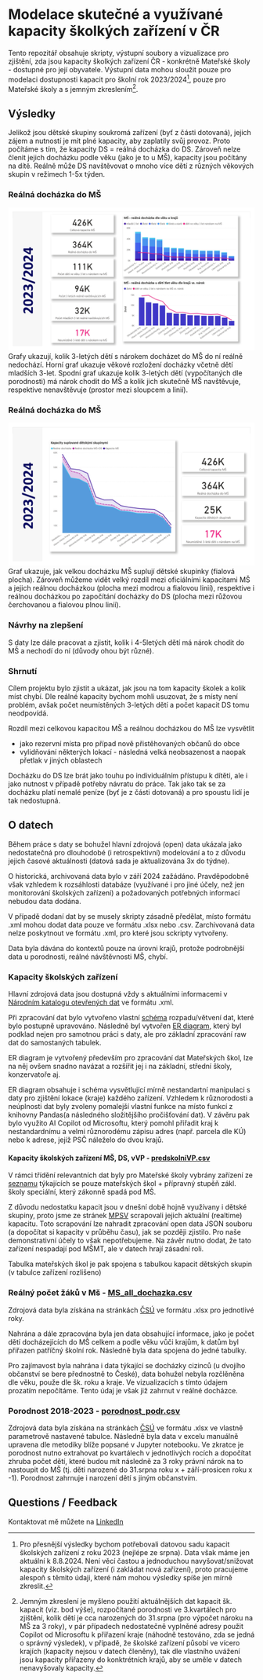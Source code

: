# Modelace skutečné a využívané kapacity školkých zařízení v ČR

Tento repozitář obsahuje skripty, výstupní soubory a vizualizace pro zjištění, zda jsou kapacity školkých zařízení ČR - konkrétně Mateřské školy - dostupné pro její obyvatele. Výstupní data mohou sloužit pouze pro modelaci dostupnosti kapacit pro školní rok 2023/2024[^1], pouze pro Mateřské školy a s jemným zkreslením[^2].

[^1]: Pro přesnější výsledky bychom potřebovali datovou sadu kapacit školských zařízení z roku 2023 (nejlépe ze srpna). Data však máme jen aktuální k 8.8.2024. Není věcí častou a jednoduchou navyšovat/snižovat kapacity školských zařízení (i zakládat nová zařízení), proto pracujeme alespoň s těmito údaji, které nám mohou výsledky spíše jen mírně zkreslit.   

[^2]: Jemným zkreslení je myšleno použití aktuálnějších dat kapacit šk. kapacit (viz. bod výše), rozpočítané porodnosti ve 3.kvartálech pro zjištění, kolik dětí je cca narozených do 31.srpna (pro výpočet nároku na MŠ za 3 roky), v pár případech nedostatečně vyplněné adresy použit Copilot od Microsoftu k přiřazení kraje (náhodně testováno, zda se jedná o správný výsledek), v případě, že školské zařízení působí ve vícero krajích (kapacity nejsou v datech členěny), tak dle vlastního uvážení jsou kapacity přiřazeny do konktrétních krajů, aby se uměle v datech nenavyšovaly kapacity. 

## Výsledky
Jelikož jsou dětské skupiny soukromá zařízení (byť z části dotovaná), jejich zájem a nutností je mít plné kapacity, aby zaplatily svůj provoz. Proto počítáme s tím, že kapacity DS = reálná docházka do DS. Zároveň nelze členit jejich docházku podle věku (jako je to u MŠ), kapacity jsou počítány na dítě. Reálně může DS navštěvovat o mnoho více dětí z různých věkových skupin v režimech 1-5x týden.

### Reálná docházka do MŠ
![Reálná docházka MŠ](output_files/images/realna_dochazka_MS.jpg)
Grafy ukazují, kolik 3-letých dětí s nárokem docházet do MŠ do ní reálně nedochází. Horní graf ukazuje věkové rozložení docházky včetně dětí mladších 3-let. Spodní graf ukazuje kolik 3-letých dětí (vypočítaných dle porodnosti) má nárok chodit do MŠ a kolik jich skutečně MŠ navštěvuje, respektive nenavštěvuje (prostor mezi sloupcem a linií). 

### Reálná docházka do MŠ
![Reálná docházka MŠ](output_files/images/suplovane_kapacity_MS.jpg)
Graf ukazuje, jak velkou docházku MŠ suplují dětské skupinky (fialová plocha). Zároveň můžeme vidět velký rozdíl mezi oficiálními kapacitami MŠ a jejich reálnou docházkou (plocha mezi modrou a fialovou linií), respektive i reálnou docházkou po započítání docházky do DS (plocha mezi růžovou čerchovanou a fialovou plnou liníí).  

### Návrhy na zlepšení 
S daty lze dále pracovat a zjistit, kolik i 4-5letých dětí má nárok chodit do MŠ a nechodí do ní (důvody ohou být různé).

### Shrnutí
Cílem projektu bylo zjistit a ukázat, jak jsou na tom kapacity školek a kolik míst chybí. Dle reálné kapacity bychom mohli usuzovat, že s místy není problém, avšak počet neumístěných 3-letých dětí a počet kapacit DS tomu neodpovídá.  

Rozdíl mezi celkovou kapacitou MŠ a reálnou docházkou do MŠ lze vysvětlit 
- jako rezervní místa pro případ nově přistěhovaných občanů do obce
- vylidňování některých lokací - následná velká neobsazenost a naopak přetlak v jiných oblastech

Docházku do DS lze brát jako touhu po individuálním přístupu k dítěti, ale i jako nutnost v případě potřeby návratu do práce. Tak jako tak se za docházku platí nemalé peníze (byť je z části dotovaná) a pro spoustu lidí je tak nedostupná. 

## O datech
Během práce s daty se bohužel hlavní zdrojová (open) data ukázala jako nedostatečná pro dlouhodobé (i retrospektivní) modelování a to z důvodu jejich časové aktuálnosti (datová sada je aktualizována 3x do týdne). 

O historická, archivovaná data bylo v září 2024 zažádáno. Pravděpodobně však vzhledem k rozsáhlosti databáze (využívané i pro jiné účely, než jen monitorování školských zařízení) a požadovaných potřebných informací nebudou data dodána. 

V případě dodaní dat by se musely skripty zásadně předělat, místo formátu .xml mohou dodat data pouze ve formátu .xlsx nebo .csv.  Zarchivovaná data nelze poskytnout ve formátu .xml, pro které jsou sckripty vytvořeny. 

Data byla dávána do kontextů pouze na úrovni krajů, protože podrobnější data u porodnosti, reálné návštěvnosti MŠ, chybí. 

### Kapacity školských zařízení
Hlavní zdrojová data jsou dostupná vždy s aktuálními informacemi v [Národním katalogu otevřených dat](https://data.gov.cz/datov%C3%A1-sada?iri=https%3A%2F%2Fdata.gov.cz%2Fzdroj%2Fdatov%C3%A9-sady%2F00022985%2F63989c80e16fc31c77e23ab529c76b52#str%C3%A1nka-nenalezena) ve formátu .xml.

Při zpracování dat bylo vytvořeno vlastní [schéma](schemas_diagrams/diagram_dat_skol.jpeg) rozpadu/větvení dat, které bylo postupně upravováno.
Následně byl vytvořen [ER diagram](schemas_diagrams/ERD_tabulky.jpeg), který byl podklad nejen pro samotnou práci s daty, ale pro základní zpracování raw dat do samostaných tabulek. 

ER diagram je vytvořený především pro zpracování dat Mateřských škol, lze na něj ovšem snadno navázat a rozšířit jej i na základní, střední školy, konzervatoře aj. 

ER diagram obsahuje i schéma vysvětlující mírně nestandartní manipulaci s daty pro zjištění lokace (kraje) každého zařízení. Vzhledem k různorodosti a neúplnosti dat byly zvoleny pomalejší vlastní funkce na místo funkcí z knihovny Pandas(a následného složitějšího pročišťování dat). V závěru pak bylo využito AI Copilot od Microsoftu, který pomohl přiřadit kraj k nestandardnímu a velmi různorodému zápisu adres (např. parcela dle KÚ) nebo k adrese, jejíž PSČ náleželo do dvou krajů. 

#### Kapacity školských zařízení MŠ, DS, vVP - [predskolniVP.csv](output_files/predskolniVP.csv)
V rámci třídění relevantních dat byly pro Mateřské školy vybrány zařízení ze [seznamu](zarizeni_dokumentace.txt) týkajících se pouze mateřských škol + přípravný stupěň zákl. školy speciální, který zákonně spadá pod MŠ. 

Z důvodu nedostatku kapacit jsou v dnešní době hojně využívany i dětské skupiny, proto jsme ze stránek [MPSV](https://evidence.mpsv.cz/eEDS/index.php?list) scrapovali jejich aktuální (realtime) kapacitu. Toto scrapování lze nahradit zpracování open data JSON souboru (a dopočítat si kapacity v průběhu času), jak se později zjistilo. Pro naše demonstrativní účely to však nepotřebujeme. Na závěr nutno dodat, že tato zařízení nespadají pod MŠMT, ale v datech hrají zásadní roli. 

Tabulka mateřských škol je pak spojena s tabulkou kapacit dětských skupin (v tabulce zařízení rozlišeno)

### Reálný počet žáků v Mš - [MS_all_dochazka.csv](output_files/MS_all_dochazka.csv)
Zdrojová data byla získána na stránkách [ČSÚ](https://csu.gov.cz/) ve formátu .xlsx pro jednotlivé roky. 

Nahrána a dále zpracována byla jen data obsahující informace, jako je počet dětí docházejících do MŠ celkem a podle věku vůči krajům, k datům byl přiřazen patříčný školní rok. Následně byla data spojena do jedné tabulky.

Pro zajímavost byla nahrána i data týkající se docházky cizinců (u dvojího občanství se bere přednostně to České), data bohužel nebyla rozčlěněna dle věku, použe dle šk. roku a kraje. Ve vizualizacích s tímto údajem prozatím nepočítáme. Tento údaj je však již zahrnut v reálné docházce. 

### Porodnost 2018-2023 - [porodnost_podr.csv](output_files/porodnost_podr.csv)
Zdrojová data byla získána na stránkách [ČSÚ](https://csu.gov.cz/) ve formátu .xlsx ve vlastně parametrově nastavené tabulce. Následně byla data v excelu manuálně upravena dle metodiky blíže popsané v Jupyter notebooku. Ve zkratce je porodnost nutno extrahovat po kvartálech v jednotlivých rocích a dopočítat zhruba počet dětí, které budou mít následně za 3 roky právní nárok na to nastoupit do MŠ (tj. děti narozené do 31.srpna roku x + září-prosicen roku x -1). Porodnost zahrnuje i narození dětí s jiným občanstvím. 

## Questions / Feedback
Kontaktovat mě můžete na [LinkedIn](https://www.linkedin.com/in/klarabek/)